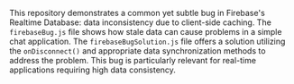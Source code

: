 This repository demonstrates a common yet subtle bug in Firebase's Realtime Database: data inconsistency due to client-side caching. The `firebaseBug.js` file shows how stale data can cause problems in a simple chat application.  The `firebaseBugSolution.js` file offers a solution utilizing the `onDisconnect()` and appropriate data synchronization methods to address the problem.  This bug is particularly relevant for real-time applications requiring high data consistency.
